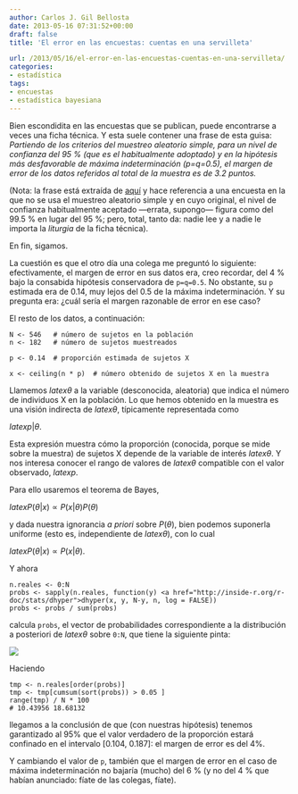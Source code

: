 ```yaml
---
author: Carlos J. Gil Bellosta
date: 2013-05-16 07:31:52+00:00
draft: false
title: 'El error en las encuestas: cuentas en una servilleta'

url: /2013/05/16/el-error-en-las-encuestas-cuentas-en-una-servilleta/
categories:
- estadística
tags:
- encuestas
- estadística bayesiana
---
```


Bien escondidita en las encuestas que se publican, puede encontrarse a veces una ficha técnica. Y esta suele contener una frase de esta guisa: _Partiendo de los criterios del muestreo aleatorio simple, para un nivel de confianza del 95 % (que es el habitualmente adoptado) y en la hipótesis más desfavorable de máxima indeterminación (p=q=0.5), el margen de error de los datos referidos al total de la muestra es de 3.2 puntos._

(Nota: la frase está extraída de [aquí](http://blogs.elpais.com/metroscopia/2013/05/barometro-electoral-mayo-2013.html) y hace referencia a una encuesta en la que no se usa el muestreo aleatorio simple y en cuyo original, el nivel de confianza habitualmente aceptado —errata, supongo— figura como del 99.5 % en lugar del 95 %; pero, total, tanto da: nadie lee y a nadie le importa la _liturgia_ de la ficha técnica).

En fin, sigamos.

La cuestión es que el otro día una colega me preguntó lo siguiente: efectivamente, el margen de error en sus datos era, creo recordar, del 4 % bajo la consabida hipótesis conservadora de `p=q=0.5`. No obstante, su `p` estimada era de 0.14, muy lejos del 0.5 de la máxima indeterminación. Y su pregunta era: ¿cuál sería el margen razonable de error en ese caso?

El resto de los datos, a continuación:








    N <- 546   # número de sujetos en la población
    n <- 182   # número de sujetos muestreados

    p <- 0.14  # proporción estimada de sujetos X

    x <- ceiling(n * p)  # número obtenido de sujetos X en la muestra








Llamemos $latex \theta$ a la variable (desconocida, aleatoria) que indica el número de individuos X en la población. Lo que hemos obtenido en la muestra es una visión indirecta de $latex \theta$, típicamente representada como


$latex p | \theta.$


Esta expresión muestra cómo la proporción (conocida, porque se mide sobre la muestra) de sujetos X depende de la variable de interés $latex \theta$. Y nos interesa conocer el rango de valores de $latex \theta$ compatible con el valor observado, $latex p$.

Para ello usaremos el teorema de Bayes,


$latex P(\theta | x) \propto P(x | \theta) P(\theta)$


y dada nuestra ignorancia _a priori_ sobre $P(\theta)$, bien podemos suponerla uniforme (esto es, independiente de $latex \theta$), con lo cual


$latex P(\theta | x) \propto P(x | \theta).$


Y ahora








    n.reales <- 0:N
    probs <- sapply(n.reales, function(y) <a href="http://inside-r.org/r-doc/stats/dhyper">dhyper(x, y, N-y, n, log = FALSE))
    probs <- probs / sum(probs)








calcula `probs`, el vector de probabilidades correspondiente a la distribución a posteriori de $latex \theta$ sobre `0:N`, que tiene la siguiente pinta:

[![](/wp-uploads/2013/05/distr_posteriori_encuesta.png)
](/wp-uploads/2013/05/distr_posteriori_encuesta.png)

Haciendo








    tmp <- n.reales[order(probs)]
    tmp <- tmp[cumsum(sort(probs)) > 0.05 ]
    range(tmp) / N * 100
    # 10.43956 18.68132








llegamos a la conclusión de que (con nuestras hipótesis) tenemos garantizado al 95% que el valor verdadero de la proporción estará confinado en el intervalo [0.104, 0.187]: el margen de error es del 4%.

Y cambiando el valor de `p`, también que el margen de error en el caso de máxima indeterminación no bajaría (mucho) del 6 % (y no del 4 % que habían anunciado: fíate de las colegas, fíate).
